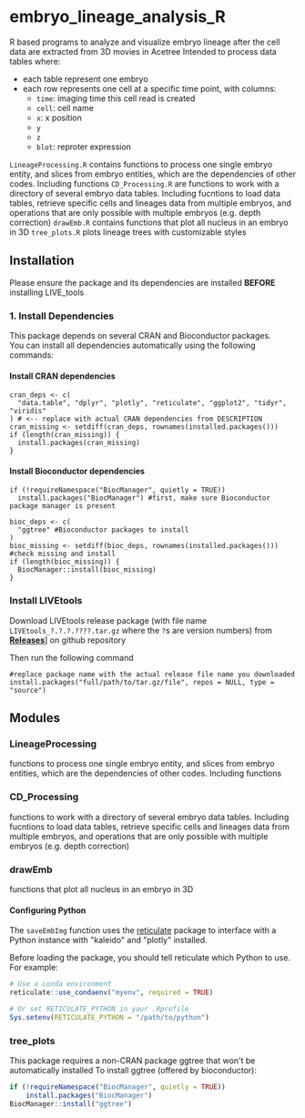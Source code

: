 <div class="container-fluid main-container">

<div id="header">

</div>

<div id="embryo_lineage_analysis_r" class="section level1">

# embryo_lineage_analysis_R

R based programs to analyze and visualize embryo lineage after the cell
data are extracted from 3D movies in Acetree Intended to process data
tables where:

- each table represent one embryo
- each row represents one cell at a specific time point, with columns:
  - `time`: imaging time this cell read is created
  - `cell`: cell name
  - `x`: x position
  - `y`
  - `z`
  - `blot`: reproter expression

`LineageProcessing.R` contains functions to process one single embryo
entity, and slices from embryo entities, which are the dependencies of
other codes. Including functions `CD_Processing.R` are functions to work
with a directory of several embryo data tables. Including fucntions to
load data tables, retrieve specific cells and lineages data from
multiple embryos, and operations that are only possible with multiple
embryos (e.g. depth correction) `drawEmb.R` contains functions that plot
all nucleus in an embryo in 3D `tree_plots.R` plots lineage trees 
with customizable styles

## Installation
Please ensure the package and its dependencies are installed **BEFORE** installing LIVE_tools

### 1. Install Dependencies

This package depends on several CRAN and Bioconductor packages.  
You can install all dependencies automatically using the following commands:

#### Install CRAN dependencies
```{r}
cran_deps <- c(
  "data.table", "dplyr", "plotly", "reticulate", "ggplot2", "tidyr", "viridis" 
) # <-- replace with actual CRAN dependencies from DESCRIPTION
cran_missing <- setdiff(cran_deps, rownames(installed.packages()))
if (length(cran_missing)) {
  install.packages(cran_missing)
}
```
#### Install Bioconductor dependencies
```{r}
if (!requireNamespace("BiocManager", quietly = TRUE))
  install.packages("BiocManager") #first, make sure Bioconductor package manager is present

bioc_deps <- c(
  "ggtree" #Bioconductor packages to install
)
bioc_missing <- setdiff(bioc_deps, rownames(installed.packages())) #check missing and install
if (length(bioc_missing)) {
  BiocManager::install(bioc_missing)
}
```
### Install LIVEtools
Download LIVEtools release package (with file name `LIVEtools_?.?.?.????.tar.gz` where the `?`s are version numbers) from <a href="https://github.com/johnmurraylab/LIVE_tools/releases">**Releases**]</a> on github repository

Then run the following command
```{r}
#replace package name with the actual release file name you downloaded
install.packages("full/path/to/tar.gz/file", repos = NULL, type = "source")
```

## Modules
### LineageProcessing
functions to process one single embryo entity, and slices from embryo entities, which are the dependencies of other codes. Including functions

### CD_Processing
functions to work with a directory of several embryo data tables. Including fucntions to load data tables, retrieve specific cells and lineages data from multiple embryos, and operations that are only possible with multiple embryos (e.g. depth correction)

### drawEmb
functions that plot all nucleus in an embryo in 3D

#### Configuring Python
The `saveEmbImg` function uses the [reticulate](https://rstudio.github.io/reticulate/) package
to interface with a Python instance with "kaleido" and "plotly" installed. 

Before loading the package, you should tell reticulate which Python to use. 
For example:

```r
# Use a conda environment
reticulate::use_condaenv("myenv", required = TRUE)

# Or set RETICULATE_PYTHON in your .Rprofile
Sys.setenv(RETICULATE_PYTHON = "/path/to/python")
```

### tree_plots
This package requires a non-CRAN package ggtree that won't be automatically installed
To install ggtree (offered by bioconductor):
```r
if (!requireNamespace("BiocManager", quietly = TRUE))
    install.packages("BiocManager")
BiocManager::install("ggtree")

```
